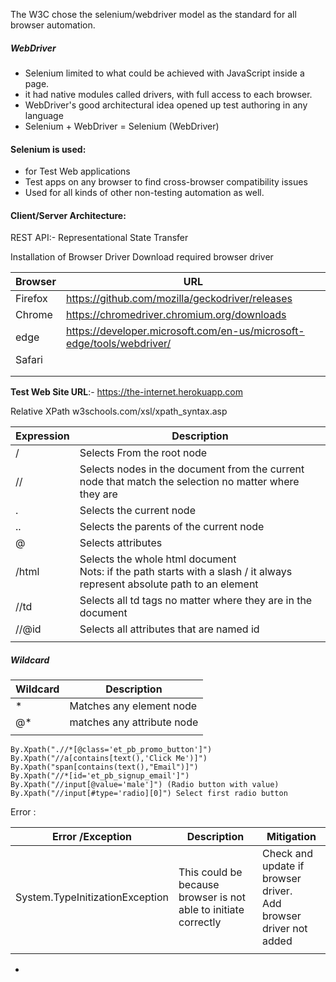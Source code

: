 The W3C chose the selenium/webdriver model as the standard for all browser automation.
##### WebDriver
- Selenium limited to what could be achieved with JavaScript inside a page. 
- it had native modules called drivers, with full access to each browser.
- WebDriver's good architectural idea opened up test authoring in any language
- Selenium + WebDriver = Selenium (WebDriver)

#### Selenium is used:
- for Test Web applications
- Test apps on any browser to find cross-browser compatibility issues
- Used for all kinds of other non-testing automation as well.

#### Client/Server Architecture:
REST API:- Representational State Transfer

Installation of Browser Driver
Download required browser driver

| Browser | URL                                                                   |
| ------- | --------------------------------------------------------------------- |
| Firefox | https://github.com/mozilla/geckodriver/releases                       |
| Chrome  | https://chromedriver.chromium.org/downloads                           |
| edge    | https://developer.microsoft.com/en-us/microsoft-edge/tools/webdriver/ |
| Safari  |                                                                       |
|         |                                                                       |
|         |                                                                       |


**Test Web Site URL**:- https://the-internet.herokuapp.com

Relative XPath
 w3schools.com/xsl/xpath_syntax.asp 

| Expression | Description                                                                                                                |
| ---------- | -------------------------------------------------------------------------------------------------------------------------- |
| /          | Selects From the root node                                                                                                 |
| //         | Selects nodes in the document from the current node that match the selection no matter where they are                      |
| .          | Selects the current node                                                                                                   |
| ..         | Selects the parents of the current node                                                                                    |
| @          | Selects attributes                                                                                                         |
| /html      | Selects the whole html document<br>Nots: if the path starts with a slash / it always represent absolute path to an element |
| //td       | Selects all td tags no matter where they are in the document                                                               |
| //@id      | Selects all attributes that are named id                                                                                   |
|            |                                                                                                                            |
##### Wildcard 

| Wildcard | Description                |
| -------- | -------------------------- |
| \*       | Matches any element node   |
| @*       | matches any attribute node |
|          |                            |

```
By.Xpath(".//*[@class='et_pb_promo_button']")
By.Xpath("//a[contains[text(),'Click Me')]")
By.Xpath("span[contains(text(),"Email")]")
By.Xpath("//*[id='et_pb_signup_email']")
By.Xpath("//input[@value='male']") (Radio button with value)
By.Xpath("//input[#type='radio][0]") Select first radio button
```


Error :

| Error /Exception                | Description                                                     | Mitigation                                                          |
| ------------------------------- | --------------------------------------------------------------- | ------------------------------------------------------------------- |
| System.TypeInitizationException | This could be because browser is not able to initiate correctly | Check and update if browser driver.<br>Add browser driver not added |
|                                 |                                                                 |                                                                     |

- 